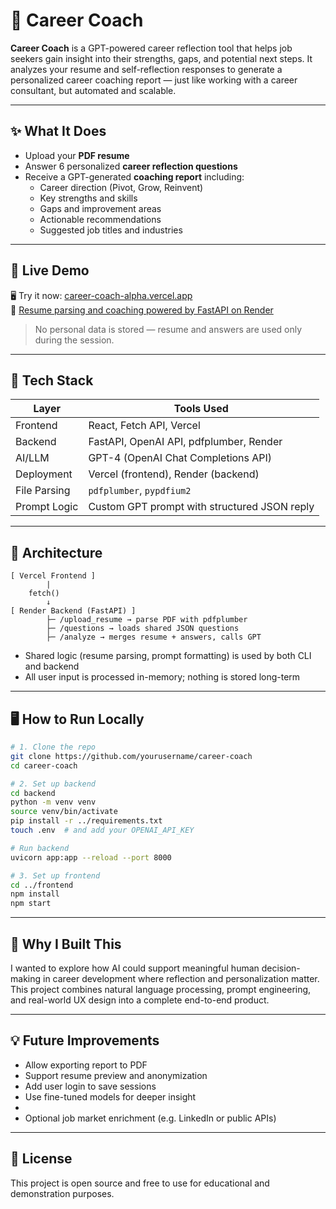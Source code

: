 # 🧠 Career Coach

**Career Coach** is a GPT-powered career reflection tool that helps job seekers gain insight into their strengths, gaps, and potential next steps. It analyzes your resume and self-reflection responses to generate a personalized career coaching report — just like working with a career consultant, but automated and scalable.

---

## ✨ What It Does

- Upload your **PDF resume**
- Answer 6 personalized **career reflection questions**
- Receive a GPT-generated **coaching report** including:
  - Career direction (Pivot, Grow, Reinvent)
  - Key strengths and skills
  - Gaps and improvement areas
  - Actionable recommendations
  - Suggested job titles and industries

---

## 🚀 Live Demo

🖥️ Try it now: [career-coach-alpha.vercel.app](https://career-coach-alpha.vercel.app)  
📄 [Resume parsing and coaching powered by FastAPI on Render](https://career-coach-backend.onrender.com/health)

> No personal data is stored — resume and answers are used only during the session.

---

## 🧰 Tech Stack

| Layer       | Tools Used                                 |
|-------------|---------------------------------------------|
| Frontend    | React, Fetch API, Vercel                   |
| Backend     | FastAPI, OpenAI API, pdfplumber, Render    |
| AI/LLM      | GPT-4 (OpenAI Chat Completions API)      |
| Deployment  | Vercel (frontend), Render (backend)        |
| File Parsing| `pdfplumber`, `pypdfium2`                  |
| Prompt Logic| Custom GPT prompt with structured JSON reply |

---

## 🧱 Architecture

```
[ Vercel Frontend ]
        |
    fetch()
        ↓
[ Render Backend (FastAPI) ]
        ├─ /upload_resume → parse PDF with pdfplumber
        ├─ /questions → loads shared JSON questions
        ├─ /analyze → merges resume + answers, calls GPT
```

- Shared logic (resume parsing, prompt formatting) is used by both CLI and backend
- All user input is processed in-memory; nothing is stored long-term

---

## 🖥️ How to Run Locally

```bash
# 1. Clone the repo
git clone https://github.com/yourusername/career-coach
cd career-coach

# 2. Set up backend
cd backend
python -m venv venv
source venv/bin/activate
pip install -r ../requirements.txt
touch .env  # and add your OPENAI_API_KEY

# Run backend
uvicorn app:app --reload --port 8000

# 3. Set up frontend
cd ../frontend
npm install
npm start
```

---

## 🎯 Why I Built This

I wanted to explore how AI could support meaningful human decision-making in career development where reflection and personalization matter. This project combines natural language processing, prompt engineering, and real-world UX design into a complete end-to-end product.

---

## 💡 Future Improvements

- Allow exporting report to PDF
- Support resume preview and anonymization
- Add user login to save sessions
- Use fine-tuned models for deeper insight
- 
- Optional job market enrichment (e.g. LinkedIn or public APIs)

---

## 📄 License

This project is open source and free to use for educational and demonstration purposes.